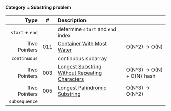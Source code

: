 #### Category :: Substring problem

| Type         | # | Description | |
| ---------------------: |:---:| :------------| ----- |
| `start` + `end` | | determine `start` and `end` index |
| Two Pointers | 011 | [Container With Most Water](https://github.com/interviewcoder/leetcode/blob/master/src/_011_ContainerWithMostWater/Solution.java) | O(N^2) -> O(N) |
| `continuous` |  | continuous subarray |  |
| Two Pointers | 003 |  [Longest Substring Without Repeating Characters](https://github.com/interviewcoder/leetcode/blob/master/src/_003_LongestSubstringWithoutRepeatingCharacters/Solution.java) | O(N^3) -> O(N) + O(N) hash|
| Two Pointers | 005 | [Longest Palindromic Substring](https://github.com/interviewcoder/leetcode/blob/master/src/_005_LongestPalindromicSubstring/Solution.java) | O(N^3) -> O(N^2) |
| `subsequence` | | | |